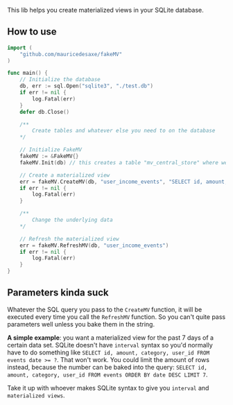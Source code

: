 This lib helps you create materialized views in your SQLite database.

## How to use

```go
import (
	"github.com/mauricedesaxe/fakeMV"
)

func main() {
    // Initialize the database
    db, err := sql.Open("sqlite3", "./test.db")
    if err != nil {
        log.Fatal(err)
    }
    defer db.Close()

    /**
        Create tables and whatever else you need to on the database
    */ 

    // Initialize FakeMV
    fakeMV := &FakeMV{}
    fakeMV.Init(db) // this creates a table "mv_central_store" where we have metadata about all materialized views

    // Create a materialized view
    err = fakeMV.CreateMV(db, "user_income_events", "SELECT id, amount, category, user_id FROM events WHERE category = 'income'")
    if err != nil {
        log.Fatal(err)
    }

    /**
        Change the underlying data
    */ 

    // Refresh the materialized view
    err = fakeMV.RefreshMV(db, "user_income_events")
    if err != nil {
        log.Fatal(err)
    }
}
```

## Parameters kinda suck

Whatever the SQL query you pass to the `CreateMV` function, it will be executed every time you call the `RefreshMV` function. So you can't quite pass parameters well unless you bake them in the string.

**A simple example**: you want a materialized view for the past 7 days of a certain data set. SQLite doesn't have `interval` syntax so you'd normally have to do something like `SELECT id, amount, category, user_id FROM events date >= ?`. That won't work. You could limit the amount of rows instead, because the number can be baked into the query: `SELECT id, amount, category, user_id FROM events ORDER BY date DESC LIMIT 7`.

Take it up with whoever makes SQLite syntax to give you `interval` and `materialized views`. 